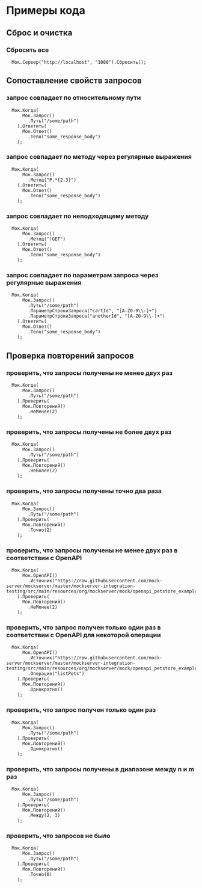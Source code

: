 # Примеры кода

## Сброс и очистка

### Сбросить все

```text
  Мок.Сервер("http://localhost", "1080").Сбросить();
```

## Сопоставление свойств запросов

### запрос совпадает по относительному пути

```text
  Мок.Когда(
      Мок.Запрос()
        .Путь("/some/path")
    ).Ответить(
      Мок.Ответ()
        .Тело("some_response_body")
    );
```

### запрос совпадает по методу через регулярные выражения

```text
  Мок.Когда(
      Мок.Запрос()
        .Метод("P.*{2,3}")
    ).Ответить(
      Мок.Ответ()
        .Тело("some_response_body")
    );
```

### запрос совпадает по неподходящему методу

```text
  Мок.Когда(
      Мок.Запрос()
        .Метод("!GET")
    ).Ответить(
      Мок.Ответ()
        .Тело("some_response_body")
    );
```

### запрос совпадает по параметрам запроса через регулярные выражения

```text
  Мок.Когда(
      Мок.Запрос()
        .Путь("/some/path")
        .ПараметрСтрокиЗапроса("cartId", "[A-Z0-9\\-]+")
        .ПараметрСтрокиЗапроса("anotherId", "[A-Z0-9\\-]+")
    ).Ответить(
      Мок.Ответ()
        .Тело("some_response_body")
    );
```

## Проверка повторений запросов

### проверить, что запросы получены не менее двух раз

```text
  Мок.Когда(
      Мок.Запрос()
        .Путь("/some/path")
    ).Проверить(
      Мок.Повторений()
        .НеМенее(2)
    );
```

### проверить, что запросы получены не более двух раз

```text
  Мок.Когда(
      Мок.Запрос()
        .Путь("/some/path")
    ).Проверить(
      Мок.Повторений()
        .НеБолее(2)
    );
```

### проверить, что запросы получены точно два раза

```text
  Мок.Когда(
      Мок.Запрос()
        .Путь("/some/path")
    ).Проверить(
      Мок.Повторений()
        .Точно(2)
    );
```

### проверить, что запросы получены не менее двух раз в соответствии с OpenAPI

```text
  Мок.Когда(
      Мок.OpenAPI()
        .Источник("https://raw.githubusercontent.com/mock-server/mockserver/master/mockserver-integration-testing/src/main/resources/org/mockserver/mock/openapi_petstore_example.json")
    ).Проверить(
      Мок.Повторений()
        .НеМенее(2)
    );
```

### проверить, что запрос получен только один раз в соответствии с OpenAPI для некоторой операции

```text
  Мок.Когда(
      Мок.OpenAPI()
        .Источник("https://raw.githubusercontent.com/mock-server/mockserver/master/mockserver-integration-testing/src/main/resources/org/mockserver/mock/openapi_petstore_example.json")
        .Операция("listPets")
    ).Проверить(
      Мок.Повторений()
        .Однократно()
    );
```

### проверить, что запрос получен только один раз

```text
  Мок.Когда(
      Мок.Запрос()
        .Путь("/some/path")
    ).Проверить(
      Мок.Повторений()
        .Однократно()
    );
```

### проверить, что запросы получены в диапазоне между n и m раз

```text
  Мок.Когда(
      Мок.Запрос()
        .Путь("/some/path")
    ).Проверить(
      Мок.Повторений()
        .Между(2, 3)
    );
```

### проверить, что запросов не было

```text
  Мок.Когда(
      Мок.Запрос()
        .Путь("/some/path")
    ).Проверить(
      Мок.Повторений()
        .Точно(0)
    );
```
